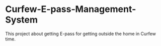 # Curfew-E-pass-Management-System
This project about getting E-pass for getting outside the home in Curfew time.
